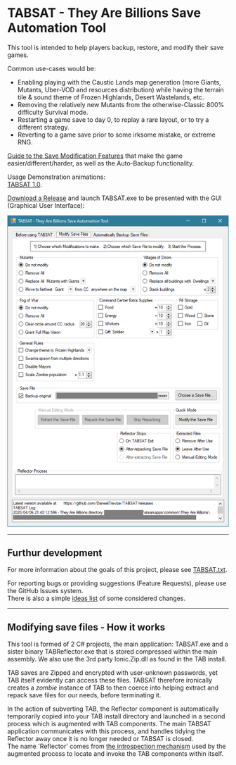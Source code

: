 # TABSAT - They Are Billions Save Automation Tool

This tool is intended to help players backup, restore, and modify their save games.

Common use-cases would be:  
* Enabling playing with the Caustic Lands map generation (more Giants, Mutants, Uber-VOD and resources distribution) while having the terrain tile & sound theme of Frozen Highlands, Desert Wastelands, etc.  
* Removing the relatively new Mutants from the otherwise-Classic 800% difficulty Survival mode.  
* Restarting a game save to day 0, to replay a rare layout, or to try a different strategy.  
* Reverting to a game save prior to some irksome mistake, or extreme RNG.  

[Guide to the Save Modification Features](https://github.com/DaneelTrevize/TABSAT/blob/master/Features.md) that make the game easier/different/harder, as well as the Auto-Backup functionality.

Usage Demonstration animations:  
[TABSAT 1.0](https://github.com/DaneelTrevize/TABSAT/blob/master/screenshots/Demo%203.mkv?raw=true).  

[Download a Release](https://github.com/DaneelTrevize/TABSAT/releases) and launch TABSAT.exe to be presented with the GUI (Graphical User Interface):

![UI 2 1](https://github.com/DaneelTrevize/TABSAT/blob/master/screenshots/UI%202%201.png)

----
## Furthur development

For more information about the goals of this project, please see [TABSAT.txt](https://github.com/DaneelTrevize/TABSAT/blob/master/TABSAT.txt).

For reporting bugs or providing suggestions (Feature Requests), please use the GitHub Issues system.  
There is also a simple [ideas list](https://github.com/DaneelTrevize/TABSAT/blob/master/TODO.txt) of some considered changes.

----

## Modifying save files - How it works

This tool is formed of 2 C# projects, the main application: TABSAT.exe and a sister binary TABReflector.exe that is stored compressed within the main assembly. We also use the 3rd party Ionic.Zip.dll as found in the TAB install.

TAB saves are Zipped and encrypted with user-unknown passwords, yet TAB itself evidently can access these files. TABSAT therefore ironically creates a *zombie* instance of TAB to then coerce into helping extract and repack save files for our needs, before terminating it.

In the action of subverting TAB, the Reflector component is automatically temporarily copied into your TAB install directory and launched in a second process which is augmented with TAB components. The main TABSAT application communicates with this process, and handles tidying the Reflector away once it is no longer needed or TABSAT is closed.  
The name 'Reflector' comes from [the introspection mechanism](https://docs.microsoft.com/en-us/dotnet/api/system.reflection?view=netframework-4.0) used by the augmented process to locate and invoke the TAB components within itself.
